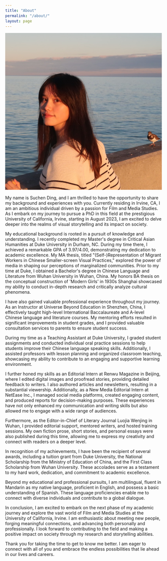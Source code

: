 ```yaml
---
title: "About"
permalink: "/about/"
layout: page
---
```

![me](/assets/Me_Portrait_2.jpeg)

My name is Suchen Ding, and I am thrilled to have the opportunity to share my background and experiences with you. Currently residing in Irvine, CA, I am an ambitious individual driven by a passion for Film and Media Studies. As I embark on my journey to pursue a PhD in this field at the prestigious University of California, Irvine, starting in August 2023, I am excited to delve deeper into the realms of visual storytelling and its impact on society.

My educational background is rooted in a pursuit of knowledge and understanding. I recently completed my Master's degree in Critical Asian Humanities at Duke University in Durham, NC. During my time there, I achieved a remarkable GPA of 3.97/4.00, demonstrating my dedication to academic excellence. My MA thesis, titled "(Self-)Representation of Migrant Workers in Chinese Smaller-screen Visual Practices," explored the power of media in shaping our perceptions of marginalized communities. Prior to my time at Duke, I obtained a Bachelor's degree in Chinese Language and Literature from Wuhan University in Wuhan, China. My honors BA thesis on the conceptual construction of 'Modern Girls' in 1930s Shanghai showcased my ability to conduct in-depth research and critically analyze cultural phenomena.

I have also gained valuable professional experience throughout my journey. As an Instructor at Universe Beyond Education in Shenzhen, China, I effectively taught high-level International Baccalaureate and A-level Chinese language and literature courses. My mentoring efforts resulted in significant improvements in student grades, and I provided valuable consultation services to parents to ensure student success.

During my time as a Teaching Assistant at Duke University, I graded student assignments and conducted individual oral practice sessions to help students improve their Chinese language speaking skills. Additionally, I assisted professors with lesson planning and organized classroom teaching, showcasing my ability to contribute to an engaging and supportive learning environment.

I further honed my skills as an Editorial Intern at Renwu Magazine in Beijing, where I edited digital images and proofread stories, providing detailed feedback to writers. I also authored articles and newsletters, resulting in a substantial viewership. Additionally, as a New Media Editorial Intern at NetEase Inc., I managed social media platforms, created engaging content, and produced reports for decision-making purposes. These experiences have not only enhanced my communication and writing skills but also allowed me to engage with a wide range of audiences.

Furthermore, as the Editor-in-Chief of Literary Journal Luojia Wenjing in Wuhan, I provided editorial support, mentored writers, and hosted training sessions. My own fiction prose, short stories, and personal essays were also published during this time, allowing me to express my creativity and connect with readers on a deeper level.

In recognition of my achievements, I have been the recipient of several awards, including a tuition grant from Duke University, the National Scholarship from the Ministry of Education of China, and the First Class Scholarship from Wuhan University. These accolades serve as a testament to my hard work, dedication, and commitment to academic excellence.

Beyond my educational and professional pursuits, I am multilingual, fluent in Mandarin as my native language, proficient in English, and possess a basic understanding of Spanish. These language proficiencies enable me to connect with diverse individuals and contribute to a global dialogue.

In conclusion, I am excited to embark on the next phase of my academic journey and explore the vast world of Film and Media Studies at the University of California, Irvine. I am enthusiastic about meeting new people, forging meaningful connections, and advancing both personally and professionally. I look forward to contributing to the field and making a positive impact on society through my research and storytelling abilities.

Thank you for taking the time to get to know me better. I am eager to connect with all of you and embrace the endless possibilities that lie ahead in our lives and careers.



